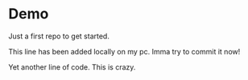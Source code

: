 # Demo
Just a first repo to get started.

This line has been added locally on my pc. Imma try to commit it now!

Yet another line of code. This is crazy.
